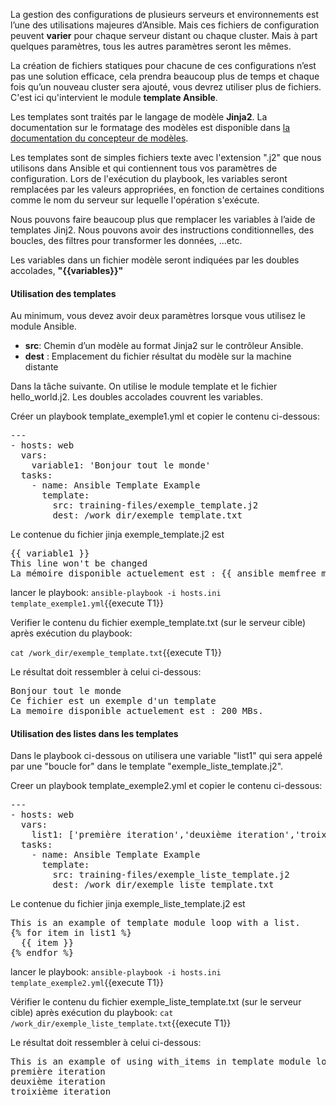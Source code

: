 
La gestion des configurations de plusieurs serveurs et environnements est l’une des utilisations majeures d’Ansible. Mais ces fichiers de configuration peuvent **varier** pour chaque serveur distant ou chaque cluster. Mais à part quelques paramètres, tous les autres paramètres seront les mêmes. 

La création de fichiers statiques pour chacune de ces configurations n’est pas une solution efficace, cela prendra beaucoup plus de temps et chaque fois qu’un nouveau cluster sera ajouté, vous devrez utiliser plus de fichiers. C'est ici qu'intervient le module **template Ansible**.

Les templates sont traités par le langage de modèle **Jinja2**. La documentation sur le formatage des modèles est disponible dans [la documentation du concepteur de modèles](http://jinja.pocoo.org/docs/templates).

Les templates sont de simples fichiers texte avec l'extension ".j2"  que nous utilisons dans Ansible et qui contiennent tous vos paramètres de configuration. Lors de l'exécution du playbook, les variables seront remplacées par les valeurs appropriées, en fonction de certaines conditions comme le nom du serveur sur lequelle l'opération s'exécute. 

Nous pouvons faire beaucoup plus que remplacer les variables à l’aide de templates Jinj2. Nous pouvons avoir des instructions conditionnelles, des boucles, des filtres pour transformer les données, ...etc.

Les variables dans un fichier modèle seront indiquées par les doubles accolades, **"{{variables}}"**
  

#### Utilisation des templates

Au minimum, vous devez avoir deux paramètres lorsque vous utilisez le module Ansible.

- **src**: Chemin d’un modèle au format Jinja2 sur le contrôleur Ansible.
- **dest** : Emplacement du fichier résultat du modèle sur la machine distante

Dans la tâche suivante. On utilise le module template et le fichier hello_world.j2. Les doubles accolades couvrent les variables.

Créer un playbook template_exemple1.yml et copier le contenu ci-dessous:

<pre class="file">
---
- hosts: web
  vars:
    variable1: 'Bonjour tout le monde'
  tasks:
    - name: Ansible Template Example
      template:
        src: training-files/exemple_template.j2
        dest: /work_dir/exemple_template.txt
</pre>

Le contenue du fichier jinja exemple_template.j2 est 

<pre class="file">
{{ variable1 }}
This line won't be changed
La mémoire disponible actuelement est : {{ ansible_memfree_mb }} MBs.
</pre>

lancer le playbook: `ansible-playbook -i hosts.ini template_exemple1.yml`{{execute T1}}

Verifier le contenu du fichier exemple_template.txt (sur le serveur cible) après exécution du playbook:

`cat /work_dir/exemple_template.txt`{{execute T1}}

Le résultat doit ressembler à celui ci-dessous:
<pre class="file">
Bonjour tout le monde
Ce fichier est un exemple d'un template
La memoire disponible actuelement est : 200 MBs.
</pre>

#### Utilisation des listes dans les templates
Dans le playbook ci-dessous on utilisera une variable "list1" qui sera appelé par une "boucle for" dans le template "exemple_liste_template.j2".

Creer un playbook template_exemple2.yml et copier le contenu ci-dessous:

<pre class="file">
---
- hosts: web
  vars:
    list1: ['première iteration','deuxième iteration','troixième iteration']
  tasks:
    - name: Ansible Template Example
      template:
        src: training-files/exemple_liste_template.j2
        dest: /work_dir/exemple_liste_template.txt
</pre>

Le contenue du fichier jinja exemple_liste_template.j2 est 

<pre class="file">
This is an example of template module loop with a list.
{% for item in list1 %}
  {{ item }}
{% endfor %}
</pre>

lancer le playbook: `ansible-playbook -i hosts.ini template_exemple2.yml`{{execute T1}}

Vérifier le contenu du fichier exemple_liste_template.txt (sur le serveur cible) après exécution du playbook:
`cat /work_dir/exemple_liste_template.txt`{{execute T1}}

Le résultat doit ressembler à celui ci-dessous:
<pre class="file">
This is an example of using with_items in template module loop with a list.
première iteration
deuxième iteration
troixième iteration
</pre>
